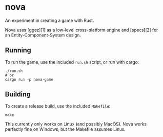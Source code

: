 # nova

An experiment in creating a game with Rust.

Nova uses [ggez][1] as a low-level cross-platform engine and [specs][2] for an
Entity-Component-System design.

## Running

To run the game, use the included `run.sh` script, or run with cargo:

    ./run.sh
    # or
    cargo run -p nova-game

## Building

To create a release build, use the included `Makefile`:

    make

This currently only works on Linux (and possibly MacOS). Nova works perfectly
fine on Windows, but the Makefile assumes Linux.
